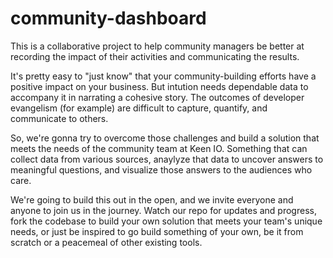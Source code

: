 # community-dashboard
This is a collaborative project to help community managers be better at recording the impact of their activities and communicating the results.

It's pretty easy to "just know" that your community-building efforts have a positive impact on your business. But intution needs dependable data to accompany it in narrating a cohesive story. The outcomes of developer evangelism (for example) are difficult to capture, quantify, and communicate to others. 

So, we're gonna try to overcome those challenges and build a solution that meets the needs of the community team at Keen IO. Something that can collect data from various sources, anaylyze that data to uncover answers to meaningful questions, and visualize those answers to the audiences who care. 

We're going to build this out in the open, and we invite everyone and anyone to join us in the journey. Watch our repo for updates and progress, fork the codebase to build your own solution that meets your team's unique needs, or just be inspired to go build something of your own, be it from scratch or a peacemeal of other existing tools. 


